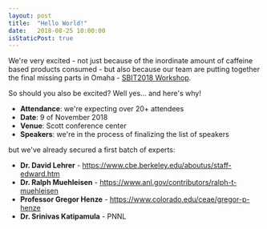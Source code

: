 ```yaml
---
layout: post
title:  "Hello World!"
date:   2018-08-25 10:00:00
isStaticPost: true
---
```


We're very excited - not just because of the inordinate amount of caffeine based products consumed -
but also because our team are putting together the final missing parts in Omaha - [SBIT2018 Workshop](https://unl-smart.github.io/SBIT2018).

So should you also be excited? Well yes... and here's why!

* **Attendance**: we're expecting over 20+ attendees
* **Date**: 9 of November 2018
* **Venue**: Scott conference center
* **Speakers**: we're in the process of finalizing the list of speakers

but we've already secured a first batch of experts:

* **Dr.	David	Lehrer** - https://www.cbe.berkeley.edu/aboutus/staff-edward.htm<br>
* **Dr. Ralph Muehleisen** - https://www.anl.gov/contributors/ralph-t-muehleisen<br>
* **Professor	Gregor 	Henze** - https://www.colorado.edu/ceae/gregor-p-henze <br>
* **Dr.	Srinivas Katipamula** - PNNL<br>

